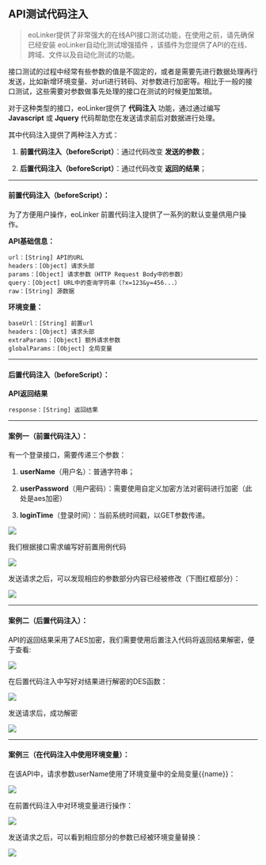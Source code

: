 ## API测试代码注入

> eoLinker提供了非常强大的在线API接口测试功能，在使用之前，请先确保已经安装 eoLinker自动化测试增强插件 ，该插件为您提供了API的在线、跨域、文件以及自动化测试的功能。

接口测试的过程中经常有些参数的值是不固定的，或者是需要先进行数据处理再行发送，比如新增环境变量、对url进行转码、对参数进行加密等。相比于一般的接口测试，这些需要对参数做事先处理的接口在测试的时候更加繁琐。

对于这种类型的接口，eoLinker提供了 **代码注入** 功能，通过通过编写 **Javascript** 或 **Jquery** 代码帮助您在发送请求前后对数据进行处理。

其中代码注入提供了两种注入方式：

1. **前置代码注入（beforeScript）**：通过代码改变 **发送的参数**；

2. **后置代码注入（beforeScript）**：通过代码改变 **返回的结果**；

---

#### 前置代码注入（beforeScript）：

为了方便用户操作，eoLinker 前置代码注入提供了一系列的默认变量供用户操作。

**API基础信息：**

	url：[String] API的URL
	headers：[Object] 请求头部
	params：[Object] 请求参数（HTTP Request Body中的参数）
	query：[Object] URL中的查询字符串（?x=123&y=456...）
	raw：[String] 源数据

**环境变量：**

	baseUrl：[String] 前置url
	headers：[Object] 请求头部
	extraParams：[Object] 额外请求参数
	globalParams：[Object] 全局变量

---

#### 后置代码注入（beforeScript）：

**API返回结果**

	response：[String] 返回结果

---

#### 案例一（前置代码注入）：

有一个登录接口，需要传递三个参数：

1. **userName**（用户名）：普通字符串；

2. **userPassword**（用户密码）：需要使用自定义加密方法对密码进行加密（此处是aes加密）

3. **loginTime**（登录时间）：当前系统时间戳，以GET参数传递。

![](http://data.eolinker.com/course/Uw62FIQ75bbe9e7042d7e537375de4974a27a6d64350886)


我们根据接口需求编写好前置用例代码

![](http://data.eolinker.com/course/3IMK1lp8b7a3da4e8af53df37205cc316c29e687d0b5ae9)

发送请求之后，可以发现相应的参数部分内容已经被修改（下图红框部分）：

![](http://data.eolinker.com/course/gRSuq4Def46c2462637a8af9cbbde2c6e63c33c6ac1864c)

---

#### 案例二（后置代码注入）：

API的返回结果采用了AES加密，我们需要使用后置注入代码将返回结果解密，便于查看:

![](http://data.eolinker.com/course/Wl2aq5Gfb88ec0e20e108baa5ccec61abc786a3b0c649a2)

在后置代码注入中写好对结果进行解密的DES函数：

![](http://data.eolinker.com/course/yekD7Wxbe6be5693f2b0d2dabdbcc67623da85fa42e8876)

发送请求后，成功解密

![](http://data.eolinker.com/course/Jc3vVA1dc848c7b026042c85ecf1ffb8100c50382118ec7)

---

#### 案例三（在代码注入中使用环境变量）：

在该API中，请求参数userName使用了环境变量中的全局变量{{name}}：

![](http://data.eolinker.com/course/RQIMrxH8067c22cdeaa6af37e54bb7324d1d11c137f9ee5)

在前置代码注入中对环境变量进行操作：

![](http://data.eolinker.com/course/Dgpl1KQ02f9a048a3b4374bdc7407c3ce8387eb37ab3be1)

发送请求之后，可以看到相应部分的参数已经被环境变量替换：

![](http://data.eolinker.com/course/P7pUyWj205d9a63b5c2f08a1ebb290d0cef7d32f156a551)




